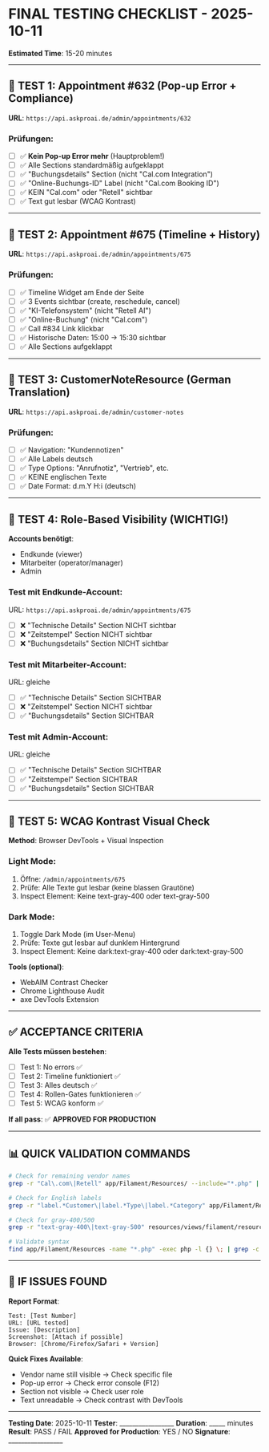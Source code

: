 # FINAL TESTING CHECKLIST - 2025-10-11
**Estimated Time**: 15-20 minutes

---

## 🧪 TEST 1: Appointment #632 (Pop-up Error + Compliance)

**URL**: `https://api.askproai.de/admin/appointments/632`

### Prüfungen:
- [ ] ✅ **Kein Pop-up Error mehr** (Hauptproblem!)
- [ ] ✅ Alle Sections standardmäßig aufgeklappt
- [ ] ✅ "Buchungsdetails" Section (nicht "Cal.com Integration")
- [ ] ✅ "Online-Buchungs-ID" Label (nicht "Cal.com Booking ID")
- [ ] ✅ KEIN "Cal.com" oder "Retell" sichtbar
- [ ] ✅ Text gut lesbar (WCAG Kontrast)

---

## 🧪 TEST 2: Appointment #675 (Timeline + History)

**URL**: `https://api.askproai.de/admin/appointments/675`

### Prüfungen:
- [ ] ✅ Timeline Widget am Ende der Seite
- [ ] ✅ 3 Events sichtbar (create, reschedule, cancel)
- [ ] ✅ "KI-Telefonsystem" (nicht "Retell AI")
- [ ] ✅ "Online-Buchung" (nicht "Cal.com")
- [ ] ✅ Call #834 Link klickbar
- [ ] ✅ Historische Daten: 15:00 → 15:30 sichtbar
- [ ] ✅ Alle Sections aufgeklappt

---

## 🧪 TEST 3: CustomerNoteResource (German Translation)

**URL**: `https://api.askproai.de/admin/customer-notes`

### Prüfungen:
- [ ] ✅ Navigation: "Kundennotizen"
- [ ] ✅ Alle Labels deutsch
- [ ] ✅ Type Options: "Anrufnotiz", "Vertrieb", etc.
- [ ] ✅ KEINE englischen Texte
- [ ] ✅ Date Format: d.m.Y H:i (deutsch)

---

## 🧪 TEST 4: Role-Based Visibility (WICHTIG!)

**Accounts benötigt**:
- Endkunde (viewer)
- Mitarbeiter (operator/manager)
- Admin

### Test mit Endkunde-Account:
URL: `https://api.askproai.de/admin/appointments/675`
- [ ] ❌ "Technische Details" Section NICHT sichtbar
- [ ] ❌ "Zeitstempel" Section NICHT sichtbar
- [ ] ❌ "Buchungsdetails" Section NICHT sichtbar

### Test mit Mitarbeiter-Account:
URL: gleiche
- [ ] ✅ "Technische Details" Section SICHTBAR
- [ ] ❌ "Zeitstempel" Section NICHT sichtbar
- [ ] ✅ "Buchungsdetails" Section SICHTBAR

### Test mit Admin-Account:
URL: gleiche
- [ ] ✅ "Technische Details" Section SICHTBAR
- [ ] ✅ "Zeitstempel" Section SICHTBAR
- [ ] ✅ "Buchungsdetails" Section SICHTBAR

---

## 🧪 TEST 5: WCAG Kontrast Visual Check

**Method**: Browser DevTools + Visual Inspection

### Light Mode:
1. Öffne: `/admin/appointments/675`
2. Prüfe: Alle Texte gut lesbar (keine blassen Grautöne)
3. Inspect Element: Keine text-gray-400 oder text-gray-500

### Dark Mode:
1. Toggle Dark Mode (im User-Menu)
2. Prüfe: Texte gut lesbar auf dunklem Hintergrund
3. Inspect Element: Keine dark:text-gray-400 oder dark:text-gray-500

**Tools (optional)**:
- WebAIM Contrast Checker
- Chrome Lighthouse Audit
- axe DevTools Extension

---

## ✅ ACCEPTANCE CRITERIA

**Alle Tests müssen bestehen**:

- [ ] Test 1: No errors ✅
- [ ] Test 2: Timeline funktioniert ✅
- [ ] Test 3: Alles deutsch ✅
- [ ] Test 4: Rollen-Gates funktionieren ✅
- [ ] Test 5: WCAG konform ✅

**If all pass**: ✅ **APPROVED FOR PRODUCTION**

---

## 📊 QUICK VALIDATION COMMANDS

```bash
# Check for remaining vendor names
grep -r "Cal\.com\|Retell" app/Filament/Resources/ --include="*.php" | grep -v ".backup"

# Check for English labels
grep -r "label.*Customer\|label.*Type\|label.*Category" app/Filament/Resources/CustomerNoteResource.php

# Check for gray-400/500
grep -r "text-gray-400\|text-gray-500" resources/views/filament/resources/appointment-resource/

# Validate syntax
find app/Filament/Resources -name "*.php" -exec php -l {} \; | grep -c "No syntax errors"
```

---

## 🚨 IF ISSUES FOUND

**Report Format**:
```
Test: [Test Number]
URL: [URL tested]
Issue: [Description]
Screenshot: [Attach if possible]
Browser: [Chrome/Firefox/Safari + Version]
```

**Quick Fixes Available**:
- Vendor name still visible → Check specific file
- Pop-up error → Check error console (F12)
- Section not visible → Check user role
- Text unreadable → Check contrast with DevTools

---

**Testing Date**: 2025-10-11
**Tester**: _________________
**Duration**: _____ minutes
**Result**: PASS / FAIL
**Approved for Production**: YES / NO
**Signature**: _________________
